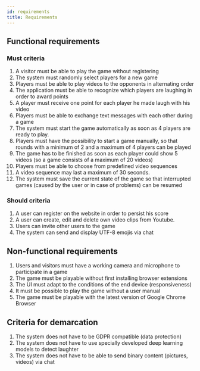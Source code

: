 ```yaml
---
id: requirements
title: Requirements
---
```


## Functional requirements

### Must criteria

1. A visitor must be able to play the game without registering
2. The system must randomly select players for a new game
3. Players must be able to play videos to the opponents in alternating order
4. The application must be able to recognize which players are laughing in order to award points
5. A player must receive one point for each player he made laugh with his video
6. Players must be able to exchange text messages with each other during a game
7. The system must start the game automatically as soon as 4 players are ready to play.
8. Players must have the possibility to start a game manually, so that rounds with a minimum of 2 and a maximum of 4 players can be played
9. The game has to be finished as soon as each player could show 5 videos (so a game consists of a maximum of 20 videos)
10. Players must be able to choose from predefined video sequences
11. A video sequence may last a maximum of 30 seconds.
12. The system must save the current state of the game so that interrupted games (caused by the user or in case of problems) can be resumed

### Should criteria

1. A user can register on the website in order to persist his score
2. A user can create, edit and delete own video clips from Youtube. 
3. Users can invite other users to the game
4. The system can send and display UTF-8 emojis via chat

## Non-functional requirements

1. Users and visitors must have a working camera and microphone to participate in a game
2. The game must be playable without first installing browser extensions
3. The UI must adapt to the conditions of the end device (responsiveness)
4. It must be possible to play the game without a user manual
5. The game must be playable with the latest version of Google Chrome Browser

## 	Criteria for demarcation

1. The system does not have to be GDPR compatible (data protection)
2. The system does not have to use specially developed deep learning models to detect laughter
3. The system does not have to be able to send binary content (pictures, videos) via chat
